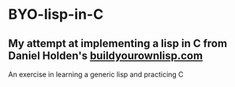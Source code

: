 # BYO-lisp-in-C

## My attempt at implementing a lisp in C from Daniel Holden's [buildyourownlisp.com](http://www.buildyourownlisp.com/)

An exercise in learning a generic lisp and practicing C
